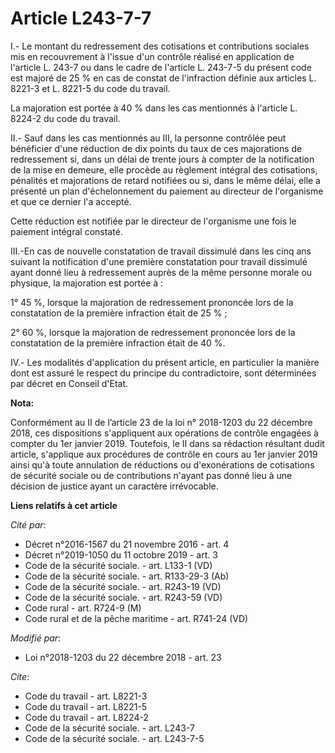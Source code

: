 # Article L243-7-7

I.- Le montant du redressement des cotisations et contributions sociales mis en recouvrement à l'issue d'un contrôle réalisé
en application de l'article L. 243-7 ou dans le cadre de l'article L. 243-7-5 du présent code est majoré de 25 % en cas de
constat de l'infraction définie aux articles L. 8221-3 et L. 8221-5 du code du travail.

La majoration est portée à 40 % dans les cas mentionnés à l'article L. 8224-2 du code du travail.

II.- Sauf dans les cas mentionnés au III, la personne contrôlée peut bénéficier d'une réduction de dix points du taux de ces
majorations de redressement si, dans un délai de trente jours à compter de la notification de la mise en demeure, elle
procède au règlement intégral des cotisations, pénalités et majorations de retard notifiées ou si, dans le même délai, elle a
présenté un plan d'échelonnement du paiement au directeur de l'organisme et que ce dernier l'a accepté.

Cette réduction est notifiée par le directeur de l'organisme une fois le paiement intégral constaté.

III.-En cas de nouvelle constatation de travail dissimulé dans les cinq ans suivant la notification d'une première
constatation pour travail dissimulé ayant donné lieu à redressement auprès de la même personne morale ou physique, la
majoration est portée à :

1° 45 %, lorsque la majoration de redressement prononcée lors de la constatation de la première infraction était de 25 % ;

2° 60 %, lorsque la majoration de redressement prononcée lors de la constatation de la première infraction était de 40 %.

IV.- Les modalités d'application du présent article, en particulier la manière dont est assuré le respect du principe du
contradictoire, sont déterminées par décret en Conseil d'Etat.

**Nota:**

Conformément au II de l’article 23 de la loi n° 2018-1203 du 22 décembre 2018, ces dispositions s'appliquent aux opérations
de contrôle engagées à compter du 1er janvier 2019. Toutefois, le II dans sa rédaction résultant dudit article, s'applique
aux procédures de contrôle en cours au 1er janvier 2019 ainsi qu'à toute annulation de réductions ou d'exonérations de
cotisations de sécurité sociale ou de contributions n'ayant pas donné lieu à une décision de justice ayant un caractère
irrévocable.

**Liens relatifs à cet article**

_Cité par_:

  - Décret n°2016-1567 du 21 novembre 2016 - art. 4
  - Décret n°2019-1050 du 11 octobre 2019 - art. 3
  - Code de la sécurité sociale. - art. L133-1 (VD)
  - Code de la sécurité sociale. - art. R133-29-3 (Ab)
  - Code de la sécurité sociale. - art. R243-19 (VD)
  - Code de la sécurité sociale. - art. R243-59 (VD)
  - Code rural - art. R724-9 (M)
  - Code rural et de la pêche maritime - art. R741-24 (VD)

_Modifié par_:

  - Loi n°2018-1203 du 22 décembre 2018 - art. 23

_Cite_:

  - Code du travail - art. L8221-3
  - Code du travail - art. L8221-5
  - Code du travail - art. L8224-2
  - Code de la sécurité sociale. - art. L243-7
  - Code de la sécurité sociale. - art. L243-7-5
